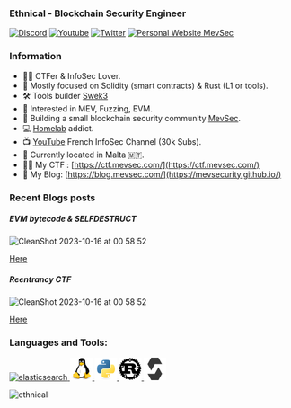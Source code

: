 <h3 align="left">Ethnical - Blockchain Security Engineer</h3>

<p> 
    <a href="https://discord.gg/u8ZQRPEF9n" target="_blank"><img alt="Discord"
        src="https://img.shields.io/badge/Discord-7289DA?style=for-the-badge&logo=discord&logoColor=white"/></a>
   <a href="https://www.youtube.com/@EthnicalSec" target="_blank"><img alt="Youtube"
        src="https://img.shields.io/badge/YouTube-ff0000?style=for-the-badge&logo=youtube&logoColor=white"/></a>
    <a href="https://twitter.com/ethnicalinfo" target="_blank"><img alt="Twitter"
        src="https://img.shields.io/badge/Twitter-1DA1F2?style=for-the-badge&logo=twitter&logoColor=white"/></a>
    <a href="https://blog.mevsec.com" target="_blank"><img alt="Personal Website MevSec"
        src="https://img.shields.io/badge/website-2F3C51?style=for-the-badge&logo=Website&logoColor=white"/></a>
</p>

### Information

- 🏴‍☠️ CTFer & InfoSec Lover.
- 📜 Mostly focused on Solidity (smart contracts) & Rust (L1 or tools).
- 🛠️ Tools builder [Swek3](https://github.com/Ethnical/Swek3)
- 🔎 Interested in MEV, Fuzzing, EVM.
- 👥 Building a small blockchain security community [MevSec](https://discord.gg/u8ZQRPEF9n).
- 💻 [Homelab](https://youtu.be/pkA6dGvOM-g?t=74) addict.
- 📺 [YouTube](https://www.youtube.com/@EthnicalSec) French InfoSec Channel (30k Subs). 
- 🏡 Currently located in Malta 🇲🇹.
- 👨‍💻 My CTF : [https://ctf.mevsec.com/](https://ctf.mevsec.com/)
- 📝 My Blog: [https://blog.mevsec.com/](https://mevsecurity.github.io/)

### Recent Blogs posts
<!-- BLOG-POST-LIST:START -->
<h5 align="left">EVM bytecode & SELFDESTRUCT</h5>

![CleanShot 2023-10-16 at 00 58 52](https://github.com/Ethnical/Ethnical/assets/23560242/10c91fb7-719e-4b87-8e1f-57ef02543c00)





[Here](https://blog.mevsec.com/posts/twitterchallenge-puzzle-bytecode-f31ba85c800f4c42a469490f9c2378c0/)




<h5 align="left">Reentrancy CTF</h5>

![CleanShot 2023-10-16 at 00 58 52](https://github.com/Ethnical/Ethnical/assets/23560242/70683ca7-b2a9-47f9-bf2a-3d7a6792d2fc)



[Here](https://blog.mevsec.com/posts/hacktm-dragon-slayer/)
<!-- BLOG-POST-LIST:END -->


<h3 align="left">Languages and Tools:</h3>
<p align="left"> <a href="https://www.elastic.co" target="_blank" rel="noreferrer"> <img src="https://www.vectorlogo.zone/logos/elastic/elastic-icon.svg" alt="elasticsearch" width="40" height="40"/> </a> <a href="https://www.linux.org/" target="_blank" rel="noreferrer"> <img src="https://raw.githubusercontent.com/devicons/devicon/master/icons/linux/linux-original.svg" alt="linux" width="40" height="40"/> </a> <a href="https://www.python.org" target="_blank" rel="noreferrer"> <img src="https://raw.githubusercontent.com/devicons/devicon/master/icons/python/python-original.svg" alt="python" width="40" height="40"/> </a> <a href="https://www.rust-lang.org" target="_blank" rel="noreferrer"> <img src="https://raw.githubusercontent.com/devicons/devicon/master/icons/rust/rust-plain.svg" alt="rust" width="40" height="40"/> </a> <a href="https://soliditylang.org/" target="_blank" rel="noreferrer"> <img src="https://raw.githubusercontent.com/devicons/devicon/master/icons/solidity/solidity-plain.svg" alt="solidity" width="40" height="40"/></p>

<p><img align="left" src="https://github-readme-stats.vercel.app/api/top-langs?username=ethnical&show_icons=true&theme=dark&locale=en&layout=compact" alt="ethnical" /></p>

